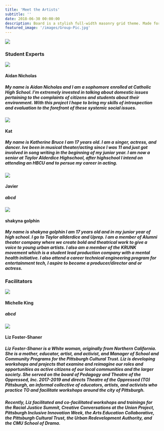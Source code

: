 ```yaml
---
title: 'Meet the Artists'
subtitle: ''
date: 2018-06-30 00:00:00
description: Board is a stylish full-width masonry grid theme. Made for designers, artists, photographers and developers to show off their best work.
featured_image: '/images/Group-Pic.jpg'
---
```


![](/Lets-s-Act.github.io/images/Group-Pic.jpg)

### Student Experts

<img src="/Lets-s-Act.github.io/images/Aidan.jpeg">

#### Aidan Nicholas
##### My name is Aidan Nicholas and I am a sophomore enrolled at Catholic High School. I’m extremely invested in talking about domestic issues pertaining to the complaints of citizens and students about their environment. With this project I hope to bring my skills of introspection and evaluation to the forefront of these systemic social issues.

<img src="/Lets-s-Act.github.io/images/Kat.jpg">

#### Kat 
##### My name is Katherine Bruce I am 17 years old. I am a singer, actress, and dancer. Ive been in musical theater/acting since I was 11 and just got involved in song writing in the beginning of my junior year. I am now a senior at Taylor Alderdice Highschool, after highschool I intend on attending an HBCU and to persue my career in acting.

<img src="/Lets-s-Act.github.io/images/javier.jpg">

#### Javier
##### abcd

<img src="/Lets-s-Act.github.io/images/shakyna.jpeg">

#### shakyna golphin
##### My name is shakyna golphin I am 17 years old and in my junior year of high school. I go to Taylor allderdice and Uprep. I am a member of Alumni theater company where we create bold and theatrical work to give a voice to young urban artists. I also am a member of the KRUNK movement which is a student lead production company with a mental health initiative. I also attend a career technical engineering program for entertainment tech, I aspire to become a producer/director and or actress. 

### Facilitators

<img src="/Lets-s-Act.github.io/images/Michelle.png">

#### Michelle King
##### abcd

<img src="/Lets-s-Act.github.io/images/liz.png">

#### Liz Foster-Shaner
##### Liz Foster-Shaner is a White woman, originally from Northern California. She is a mother, educator, artist, and activist, and Manager of School and Community Programs for the Pittsburgh Cultural Trust. Liz is developing workshops and projects that examine and reimagine our roles and opportunities as active citizens of our local communities and the larger society. She served on the board of Pedagogy and Theatre of the Oppressed, Inc. 2017-2019 and directs Theatre of the Oppressed (TO) Pittsburgh, an informal collective of educators, artists, and activists who practice TO and facilitate workshops around the city of Pittsburgh.
##### Recently, Liz facilitated and co-facilitated workshops and trainings for the Racial Justice Summit, Creative Conversations at the Union Project, Pittsburgh Inclusive Innovation Week, the Arts Education Collaborative, the Pittsburgh Cultural Trust, the Urban Redevelopment Authority, and the CMU School of Drama.